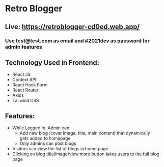 # Retro Blogger

## Live: https://retroblogger-cd0ed.web.app/

### Use test@test.com as email and #2021dev as password for admin features

## Technology Used in Frontend:

- React JS
- Context API
- React Hook Form
- React Router
- Axios
- Tailwind CSS

## Features:

- While Logged in, Admin can:
  - Add new blog (cover image, title, main content) that dynamically gets added to homepage
  - Only admins can post blogs
- Visitors can view the list of blogs in home page
- Clicking on blog title/image/view more button takes users to the full blog page
